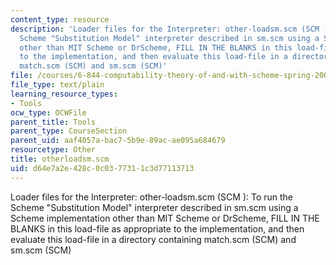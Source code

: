 ```yaml
---
content_type: resource
description: 'Loader files for the Interpreter: other-loadsm.scm (SCM ): To run the
  Scheme "Substitution Model" interpreter described in sm.scm using a Scheme implementation
  other than MIT Scheme or DrScheme, FILL IN THE BLANKS in this load-file as appropriate
  to the implementation, and then evaluate this load-file in a directory containing
  match.scm (SCM) and sm.scm (SCM)'
file: /courses/6-844-computability-theory-of-and-with-scheme-spring-2003/d64e7a2e428c0c0377311c3d77113713_otherloadsm.scm
file_type: text/plain
learning_resource_types:
- Tools
ocw_type: OCWFile
parent_title: Tools
parent_type: CourseSection
parent_uid: aaf4057a-bac7-5b9e-89ac-ae095a684679
resourcetype: Other
title: otherloadsm.scm
uid: d64e7a2e-428c-0c03-7731-1c3d77113713
---
```

Loader files for the Interpreter: other-loadsm.scm (SCM ): To run the Scheme "Substitution Model" interpreter described in sm.scm using a Scheme implementation other than MIT Scheme or DrScheme, FILL IN THE BLANKS in this load-file as appropriate to the implementation, and then evaluate this load-file in a directory containing match.scm (SCM) and sm.scm (SCM)

